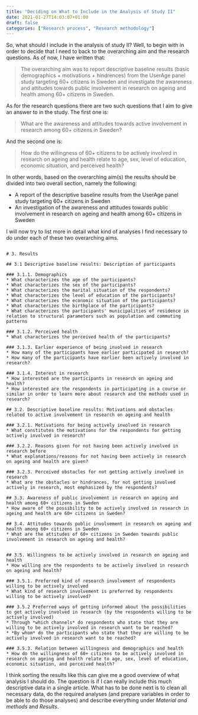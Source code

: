 ```yaml
---
title: "Deciding on What to Include in the Analysis of Study II"
date: 2021-01-27T14:03:07+01:00
draft: false
categories: ["Research process", "Research methodology"]
---
```


So, what should I include in the analysis of study II? Well, to begin with in order to decide that I need to back to the overarching aim and the research questions. As of now, I have written that: 

> The overarching aim was to report descriptive baseline results (basic demographics + motivations + hindrences) from the UserAge panel study targeting 60+ citizens in Sweden and investigate the awareness and attitudes towards public involvement in research on ageing and health among 60+ citizens in Sweden. 

As for the research questions there are two such questions that I aim to give an answer to in the study. The first one is:

> What are the awareness and attitudes towards active involvement in research among 60+ citizens in Sweden?

And the second one is:

> How do the willingness of 60+ citizens to be actively involved in research on ageing and health relate to age, sex, level of education, economic situation, and perceived health?

In other words, based on the overarching aim(s) the results should be divided into two overall section, namely the following:

* A report of the descriptive baseline results from the UserAge panel study targeting 60+ citizens in Sweden
* An investigation of the awareness and attitudes towards public involvement in research on ageing and health among 60+ citizens in Sweden

I will now try to list more in detail what kind of analyses I find necessary to do under each of these two overarching aims.

````

# 3. Results

## 3.1 Descriptive baseline results: Description of participants

### 3.1.1. Demographics
* What characterizes the age of the participants?
* What characterizes the sex of the participants?
* What characterizes the marital situation of the respondents?
* What characterizes the level of education of the participants?
* What characterizes the economic situation of the participants?
* What characterizes the birthplace of the participants?
* What characterizes the participants' municipalities of residence in relation to structural parameters such as population and commuting patterns

### 3.1.2. Perceived health
* What characterizes the perceived health of the participants?

### 3.1.3. Earlier experience of being involved in research
* How many of the participants have earlier participated in research?
* How many of the participants have earlier been actively involved in research?

### 3.1.4. Interest in research
* How interested are the participants in research on ageing and health?
* How interested are the respondents in participating in a course or similar in order to learn more about research and the methods used in research?

## 3.2. Descriptive baseline results: Motivations and obstacles related to active involvement in research on ageing and health 

### 3.2.1. Motivations for being actively involved in research
* What constitutes the motivations for the respondents for getting actively involved in research?

### 3.2.2. Reasons given for not having been actively involved in research before 
* What explanations/reasons for not having been actively in research on ageing and health are given?

### 3.2.3. Perceived obstacles for not getting actively involved in research
* What are the obstacles or hindrances, for not getting involved actively in research, most emphasized by the respondents?

## 3.3. Awareness of public involvement in research on ageing and health among 60+ citizens in Sweden
* How aware of the possibility to be actively involved in research in ageing and health are 60+ citizens in Sweden?

## 3.4. Attitudes towards public involvement in research on ageing and health among 60+ citizens in Sweden
* What are the attitudes of 60+ citizens in Sweden towards public involvement in research on ageing and health?


## 3.5. Willingness to be actively involved in research on ageing and health
* How willing are the respondents to be actively involved in research on ageing and health?

### 3.5.1. Preferred kind of research involvement of respondents willing to be actively involved
* What kind of research involvement is preferred by respondents willing to be actively involved? 

### 3.5.2 Preferred ways of getting informed about the possibilities to get actively involved in research (by the respondents willing to be actively involved)  
* Through *which channels* do respondents who state that they are willing to be actively involved in research want to be reached?
* *By whom* do the participants who state that they are willing to be actively involved in research want to be reached?

### 3.5.3. Relation between willingness and demographics and health 
* How do the willingness of 60+ citizens to be actively involved in research on ageing and health relate to age, sex, level of education, economic situation, and perceived health?

````

I think sorting the results like this can give me a good overview of what analysis I should do. The question is if I can really include this much descriptive data in a single article. What has to be done next is to clean all necessary data, do the required analyses (and prepare variables in order to be able to do those analyses) and describe everything under *Material and methods* and *Results*.
